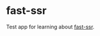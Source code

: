 # fast-ssr

Test app for learning about [fast-ssr](https://github.com/microsoft/fast/tree/master/packages/web-components/fast-ssr).